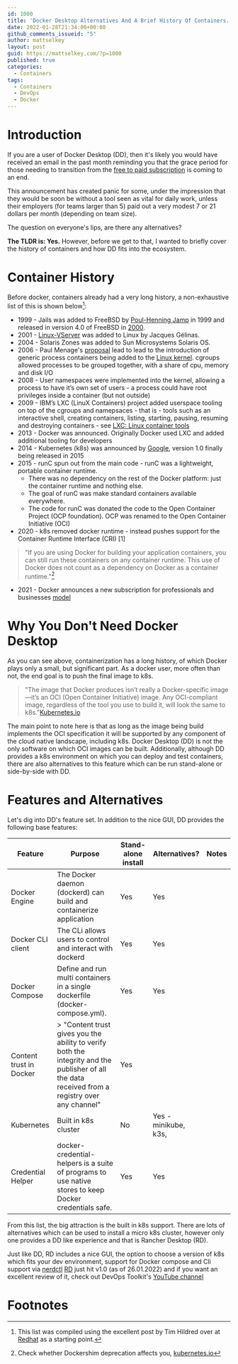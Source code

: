 ```yaml
---
id: 1000
title: 'Docker Desktop Alternatives And A Brief History Of Containers.'
date: 2022-01-28T21:34:00+00:00
github_comments_issueid: "5"
author: mattselkey
layout: post
guid: https://mattselkey.com/?p=1000
published: true
categories:
  - Containers
tags:
  - Containers
  - DevOps
  - Docker
---
```


# Introduction

If you are a user of Docker Desktop (DD), then it's likely you would have received an email in the past month reminding you that the grace period for those needing to transition from the
[free to paid subscription](https://www.docker.com/blog/the-grace-period-for-the-docker-subscription-service-agreement-ends-soon-heres-what-you-need-to-know) is coming to an end. 

This announcement has created panic for some, under the impression that they would be soon be without a tool seen as vital for daily work, unless their employers (for teams larger than 5) paid out a very modest 7 or 21 dollars per month (depending on team size).

The question on everyone's lips, are there any alternatives? 

**The TLDR is: Yes.** However, before we get to that, I wanted to briefly cover the history of containers and how DD fits into the ecosystem.

# Container History

Before docker, containers already had a very long history, a non-exhaustive list of this is shown below[^1]:

* 1999 - Jails was added to FreeBSD by [Poul-Henning Jamp](https://en.wikipedia.org/wiki/FreeBSD_jail) in 1999 and released in version 4.0 of FreeBSD in [2000](https://www.freebsd.org/releases/4.0R/announce/).
* 2001 - [Linux-VServer](https://en.wikipedia.org/wiki/Linux-VServer) was added to Linux by Jacques Gélinas.
* 2004 - Solaris Zones was added to Sun Microsystems Solaris OS.
* 2006 -  Paul Menage's [proposal](https://www.kernel.org/doc/ols/2007/ols2007v2-pages-45-58.pdf) lead to lead to the introduction of generic process containers being added to the [Linux kernel](https://lkml.org/lkml/2006/10/20/251). cgroups allowed processes to be grouped together, with a share of cpu, memory and disk I/O
* 2008 - User namespaces were implemented into the kernel, allowing a process to have it’s own set of users - a process could have root privileges inside a container (but not outside)
* 2009 - IBM’s LXC (LinuX Containers) project added userspace tooling on top of the cgroups and namepsaces  - that is - tools such as an interactive shell, creating containers, listing, starting, pausing, resuming and destroying containers - see [LXC: Linux container tools](https://developer.ibm.com/tutorials/l-lxc-containers/#tools-liblxc) 
* 2013 - Docker was announced. Originally Docker used LXC and added additional tooling for developers
* 2014 - Kubernetes (k8s) was announced by [Google](https://cloudplatform.googleblog.com/2014/06/an-update-on-container-support-on-google-cloud-platform.html), version 1.0 finally being released in 2015 
* 2015 - runC spun out from the main code - runC was a lightweight, portable container runtime.
  - There was no dependency on the rest of the Docker platform: just the container runtime and nothing else.
  - The goal of runC was make standard containers available everywhere.
  - The code for runC was donated the code to the Open Container Project (OCP foundation). OCP was renamed to the Open Container Initiative (OCI)
* 2020 - k8s removed docker runtime - instead pushes support for the Container Runtime Interface (CRI) [1]
> "If you are using Docker for building your application containers, you can still run these containers on any container runtime. This use of Docker does not count as a dependency on Docker as a container runtime."[^2]
* 2021 - Docker announces a new subscription for professionals and businesses [model](https://www.docker.com/blog/updating-product-subscriptions/)

# Why You Don't Need Docker Desktop

As you can see above, containerization has a long history, of which Docker plays only a small, but significant part.
As a docker user, more often than not, the end goal is to push the final image to k8s. 

> "The image that Docker produces isn’t really a Docker-specific image—it’s an OCI (Open Container Initiative) image. Any OCI-compliant image, regardless of the tool you use to build it, will look the same to k8s."[Kubernetes.io](https://kubernetes.io/blog/2020/12/02/dont-panic-kubernetes-and-docker/)

The main point to note here is that as long as the image being build implements the OCI specification it will be supported by any component of the cloud native landscape, including k8s.
Docker Desktop (DD) is not the only software on which OCI images can be built. 
Additionally, although DD provides a k8s environment on which you can deploy and test containers, there are also alternatives to this feature which can be run stand-alone or side-by-side with DD.

# Features and Alternatives

Let's dig into DD's feature set.
In addition to the nice GUI, DD provides the following base features:

|  Feature | Purpose  | Stand-alone install  |  Alternatives? | Notes  |
|---|---|---|---|---|
| Docker Engine  |  The Docker daemon (dockerd) can build and containerize application |  Yes | Yes   |   |
| Docker CLI client  | The CLi allows users to control and interact with dockerd  | Yes  |  Yes |   |
| Docker Compose  | Define and run multi containers in a single dockerfile (docker-compose.yml).  |  Yes |  Yes |   |
| Content trust in Docker  | > "Content trust gives you the ability to verify both the integrity and the publisher of all the data received from a registry over any channel"  |  Yes |   |   |
| Kubernetes  | Built in k8s cluster  | No  | Yes - minikube, k3s,  |   |
| Credential Helper |  docker-credential-helpers is a suite of programs to use native stores to keep Docker credentials safe. |  Yes | Yes  |   |

From this list, the big attraction is the built in k8s support. 
There are lots of alternatives which can be used to install a micro k8s cluster, however only one provides a DD like experience and that is Rancher Desktop (RD).

Just like DD, RD includes a nice GUI, the option to choose a version of k8s which fits your dev environment, support for Docker compose and Cli support via [nerdctl](https://github.com/containerd/nerdctl)
[RD](https://rancherdesktop.io) just hit v1.0 (as of 26.01.2022) and if you want an excellent review of it, check out DevOps Toolkit's [YouTube channel](https://www.youtube.com/watch?v=evWPib0iNgY)

# Footnotes
[^1]: This list was compiled using the excellent post by Tim Hildred over at [Redhat](https://www.redhat.com/en/blog/history-containers) as a starting point.
[^2]: Check whether Dockershim deprecation affects you, [kubernetes.io](https://kubernetes.io/docs/tasks/administer-cluster/migrating-from-dockershim/check-if-dockershim-deprecation-affects-you/)

